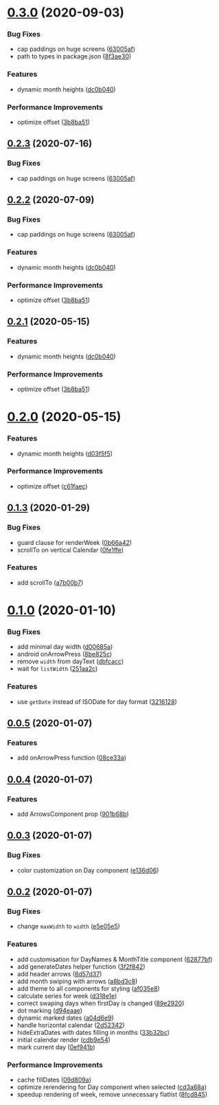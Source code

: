 # [0.3.0](https://github.com/versum/rn-calendar/compare/rn-calendar@0.2.2...rn-calendar@0.3.0) (2020-09-03)


### Bug Fixes

* cap paddings on huge screens ([63005af](https://github.com/versum/rn-calendar/commit/63005af248743de79ed9caf8f4e3108a59693448))
* path to types in package.json ([8f3ae30](https://github.com/versum/rn-calendar/commit/8f3ae30ad93c69268607ee77471fb0126681e578))


### Features

* dynamic month heights ([dc0b040](https://github.com/versum/rn-calendar/commit/dc0b040ca97bffc873a25bd59d1d2fa88ad0439b))


### Performance Improvements

* optimize offset ([3b8ba51](https://github.com/versum/rn-calendar/commit/3b8ba51b03132cf70149e9c55466778e340e59dd))

## [0.2.3](https://github.com/versum/rn-calendar/compare/rn-calendar@0.2.2...rn-calendar@0.2.3) (2020-07-16)


### Bug Fixes

* cap paddings on huge screens ([63005af](https://github.com/versum/rn-calendar/commit/63005af248743de79ed9caf8f4e3108a59693448))

## [0.2.2](https://github.com/versum/rn-calendar/compare/rn-calendar@0.2.0...rn-calendar@0.2.2) (2020-07-09)


### Bug Fixes

* cap paddings on huge screens ([63005af](https://github.com/versum/rn-calendar/commit/63005af248743de79ed9caf8f4e3108a59693448))


### Features

* dynamic month heights ([dc0b040](https://github.com/versum/rn-calendar/commit/dc0b040ca97bffc873a25bd59d1d2fa88ad0439b))


### Performance Improvements

* optimize offset ([3b8ba51](https://github.com/versum/rn-calendar/commit/3b8ba51b03132cf70149e9c55466778e340e59dd))

## [0.2.1](https://github.com/versum/rn-calendar/compare/v0.1.3...rn-calendar@0.2.1) (2020-05-15)


### Features

* dynamic month heights ([dc0b040](https://github.com/versum/rn-calendar/commit/dc0b040ca97bffc873a25bd59d1d2fa88ad0439b))


### Performance Improvements

* optimize offset ([3b8ba51](https://github.com/versum/rn-calendar/commit/3b8ba51b03132cf70149e9c55466778e340e59dd))

# [0.2.0](https://github.com/versum/rn-calendar/compare/v0.1.3...rn-calendar@0.2.0) (2020-05-15)


### Features

* dynamic month heights ([d03f5f5](https://github.com/versum/rn-calendar/commit/d03f5f55270d77002424ce49f4c6c3287e96c4ba))


### Performance Improvements

* optimize offset ([c61faec](https://github.com/versum/rn-calendar/commit/c61faec8744f798513e2759ea28e2418fe6645f1))



## [0.1.3](https://github.com/versum/rn-calendar/compare/v0.1.3...rn-calendar@0.2.0) (2020-01-29)


### Bug Fixes

* guard clause for renderWeek ([0b66a42](https://github.com/versum/rn-calendar/commit/0b66a424638354742936086591e46d9a9217c406))
* scrollTo on vertical Calendar ([0fe1ffe](https://github.com/versum/rn-calendar/commit/0fe1ffe6ac1c9b97cf826ceb72974cde9332352a))


### Features

* add scrollTo ([a7b00b7](https://github.com/versum/rn-calendar/commit/a7b00b77e030fb23495115d10e41719fee809715))



# [0.1.0](https://github.com/versum/rn-calendar/compare/v0.1.3...rn-calendar@0.2.0) (2020-01-10)


### Bug Fixes

* add minimal day width ([d00685a](https://github.com/versum/rn-calendar/commit/d00685ab10ecd197951a5512554504423be5a9e6))
* android onArrowPress ([8be825c](https://github.com/versum/rn-calendar/commit/8be825ca03acc599d50d667ed651a3040a0feaf0))
* remove `width` from dayText ([dbfcacc](https://github.com/versum/rn-calendar/commit/dbfcacc2db1f571d1fdefc527d983ca736a692a3))
* wait for `listWidth` ([251aa2c](https://github.com/versum/rn-calendar/commit/251aa2c189865ed6453e74367b6406dfb08bd535))


### Features

* use `getDate` instead of ISODate for day format ([3216128](https://github.com/versum/rn-calendar/commit/321612827f164d500a731b858035740eb94f5f73))



## [0.0.5](https://github.com/versum/rn-calendar/compare/v0.1.3...rn-calendar@0.2.0) (2020-01-07)


### Features

* add onArrowPress function ([08ce33a](https://github.com/versum/rn-calendar/commit/08ce33ae037484cba542f2ebfb3464e309e0697e))



## [0.0.4](https://github.com/versum/rn-calendar/compare/v0.1.3...rn-calendar@0.2.0) (2020-01-07)


### Features

* add ArrowsComponent prop ([901b68b](https://github.com/versum/rn-calendar/commit/901b68bb78a2567ff478703a5ad7359685e45d50))



## [0.0.3](https://github.com/versum/rn-calendar/compare/v0.1.3...rn-calendar@0.2.0) (2020-01-07)


### Bug Fixes

* color customization on Day component ([e136d06](https://github.com/versum/rn-calendar/commit/e136d06df99a00ef061787324c2d85fc0d0c77ba))



## [0.0.2](https://github.com/versum/rn-calendar/compare/v0.1.3...rn-calendar@0.2.0) (2020-01-07)


### Bug Fixes

* change `maxWidth` to `width` ([e5e05e5](https://github.com/versum/rn-calendar/commit/e5e05e5a5204298ed0cdd0e24e7229ee15c885cd))


### Features

* add customisation for DayNames & MonthTitle component ([62877bf](https://github.com/versum/rn-calendar/commit/62877bf442f0b86e0b69e17ceda0b082a801d0f0))
* add generateDates helper function ([3f2f842](https://github.com/versum/rn-calendar/commit/3f2f8421d36c81778bc91c8643a8822a3d3b7262))
* add header arrows ([8d57d37](https://github.com/versum/rn-calendar/commit/8d57d378b136bc66e7ed6a1b3bb98ba33f493d04))
* add month swiping with arrows ([a8bd3c8](https://github.com/versum/rn-calendar/commit/a8bd3c88fe2fe2a39c64767d524252feb05e7ce8))
* add theme to all components for styling ([af035e8](https://github.com/versum/rn-calendar/commit/af035e80b57f086ff4f5e99f30849db0be1af27b))
* calculate series for week ([d318e1e](https://github.com/versum/rn-calendar/commit/d318e1e656a3ee6b479d83fe6a6a9e99015fa160))
* correct swaping days when firstDay is changed ([89e2920](https://github.com/versum/rn-calendar/commit/89e2920bb0411f8db926830e3a292997b77cbe12))
* dot marking ([d94eaae](https://github.com/versum/rn-calendar/commit/d94eaae885952b61f99b68e48ba700f939e85eeb))
* dynamic marked dates ([a04d6e9](https://github.com/versum/rn-calendar/commit/a04d6e96a974f058f774a560c2845b57f210d50e))
* handle horizontal calendar ([2d52342](https://github.com/versum/rn-calendar/commit/2d523425bad879dd822a6bff5310e9f137e2fa59))
* hideExtraDates with dates filling in months ([33b32bc](https://github.com/versum/rn-calendar/commit/33b32bc6ae182fec707470dcf83f0caaf935e0c9))
* initial calendar render ([cdb9e54](https://github.com/versum/rn-calendar/commit/cdb9e5456fe5dda93348dfe1b1082b44a8fd292e))
* mark current day ([0ef941b](https://github.com/versum/rn-calendar/commit/0ef941bfc593d9dec70ce190719180addcdfe16f))


### Performance Improvements

* cache fillDates ([09d809a](https://github.com/versum/rn-calendar/commit/09d809a47bcc95252f6a7f61150dc97ae8f2b2f2))
* optimize rerendering for Day component when selected ([cd3a68a](https://github.com/versum/rn-calendar/commit/cd3a68a0b09e4cd75d6ca8788bceb90714833d0a))
* speedup rendering of week, remove unnecessary flatlist ([8fcd845](https://github.com/versum/rn-calendar/commit/8fcd8459e3b35527b543eaec0c11452e673af50c))


